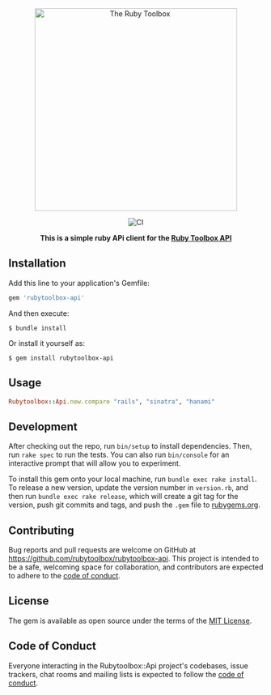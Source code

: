 <div align="center">
  <img src="https://github.com/rubytoolbox/rubytoolbox/raw/master/app/assets/images/logo/regular.svg?sanitize=true" width="400px" alt="The Ruby Toolbox"/>

  ![CI](https://github.com/rubytoolbox/rubytoolbox-api/workflows/CI/badge.svg)

  **This is a simple ruby APi client for the [Ruby Toolbox API](https://www.ruby-toolbox.com/pages/docs/api/projects)**
</div>

## Installation

Add this line to your application's Gemfile:

```ruby
gem 'rubytoolbox-api'
```

And then execute:

    $ bundle install

Or install it yourself as:

    $ gem install rubytoolbox-api

## Usage

```ruby
Rubytoolbox::Api.new.compare "rails", "sinatra", "hanami"
```

## Development

After checking out the repo, run `bin/setup` to install dependencies. Then, run `rake spec` to run the tests. You can also run `bin/console` for an interactive prompt that will allow you to experiment.

To install this gem onto your local machine, run `bundle exec rake install`. To release a new version, update the version number in `version.rb`, and then run `bundle exec rake release`, which will create a git tag for the version, push git commits and tags, and push the `.gem` file to [rubygems.org](https://rubygems.org).

## Contributing

Bug reports and pull requests are welcome on GitHub at https://github.com/rubytoolbox/rubytoolbox-api. This project is intended to be a safe, welcoming space for collaboration, and contributors are expected to adhere to the [code of conduct](https://github.com/rubytoolbox/rubytoolbox-api/blob/master/CODE_OF_CONDUCT.md).


## License

The gem is available as open source under the terms of the [MIT License](https://opensource.org/licenses/MIT).

## Code of Conduct

Everyone interacting in the Rubytoolbox::Api project's codebases, issue trackers, chat rooms and mailing lists is expected to follow the [code of conduct](https://github.com/rubytoolbox/rubytoolbox-api/blob/master/CODE_OF_CONDUCT.md).
